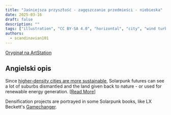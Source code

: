 ```yaml
---
title: "Jaśniejsza przyszłość - zagęszczanie przedmieści - niebieska"
date: 2025-03-16
draft: false
description: ""
tags: ["illustration", "CC BY-SA 4.0", "horizontal", "city", "wind turbines", "nuclear"]
authors:
  - scandinavian101
---
```


[Oryginał na ArtStation](https://www.artstation.com/artwork/WXzGWJ)

## Angielski opis

Since [higher-density cities are more sustainable](https://en.wikipedia.org/wiki/Urban_density#Sustainability), Solarpunk futures can see a lot of suburbs dismantled and the land given back to nature - or used for renewable energy generation. [[Read More](https://iopscience.iop.org/article/10.1088/1755-1315/362/1/012106)]

Densification projects are portrayed in some Solarpunk books, like LX Beckett's [Gamechanger](https://www.goodreads.com/book/show/43263243-gamechanger).
